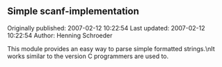 ## Simple scanf-implementation

Originally published: 2007-02-12 10:22:54
Last updated: 2007-02-12 10:22:54
Author: Henning Schroeder

This module provides an easy way to parse simple formatted strings.\nIt works similar to the version C programmers are used to.